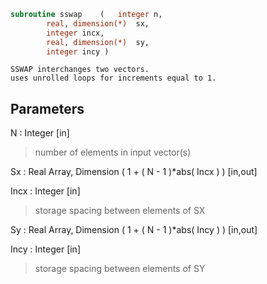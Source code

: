 ```fortran
subroutine sswap	(	integer	n,
		real, dimension(*)	sx,
		integer	incx,
		real, dimension(*)	sy,
		integer	incy )
```

    SSWAP interchanges two vectors.
    uses unrolled loops for increments equal to 1.

## Parameters
N : Integer [in]
> number of elements in input vector(s)

Sx : Real Array, Dimension ( 1 + ( N - 1 )*abs( Incx ) ) [in,out]

Incx : Integer [in]
> storage spacing between elements of SX

Sy : Real Array, Dimension ( 1 + ( N - 1 )*abs( Incy ) ) [in,out]

Incy : Integer [in]
> storage spacing between elements of SY

